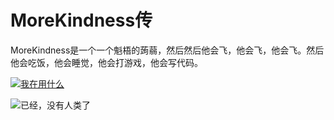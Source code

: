 # MoreKindness传 
MoreKindness是一个一个魁梧的蒟蒻，然后然后他会飞，他会飞，他会飞。然后他会吃饭，他会睡觉，他会打游戏，他会写代码。

[![我在用什么](https://github-readme-stats.vercel.app/api/top-langs/?username=MoreKindness&layout=compact)](https://github.com/MoreKindness/github-readme-stats)

![已经，没有人类了](https://github-readme-stats.vercel.app/api?username=MoreKindness&show_icons=true&theme=onedark)
